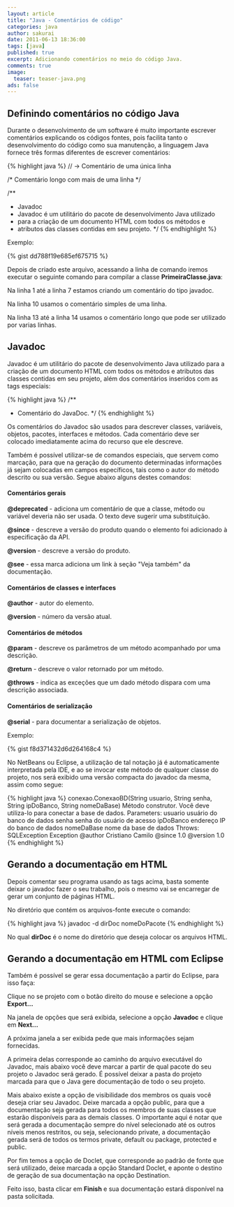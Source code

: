 ```yaml
---
layout: article
title: "Java - Comentários de código"
categories: java
author: sakurai
date: 2011-06-13 18:36:00
tags: [java]
published: true
excerpt: Adicionando comentários no meio do código Java.
comments: true
image:
  teaser: teaser-java.png
ads: false
---
```


## Definindo comentários no código Java

Durante o desenvolvimento de um software é muito importante escrever comentários explicando os códigos fontes, pois facilita tanto o desenvolvimento do código como sua manutenção, a linguagem Java fornece três formas diferentes de escrever comentários:

{% highlight java %}
// -> Comentário de uma única linha

/* Comentário longo com mais
de uma linha */

/**
  * Javadoc
  * Javadoc é um utilitário do pacote de desenvolvimento Java utilizado
  * para a criação de um documento HTML com todos os métodos e
  * atributos das classes contidas em seu projeto.
  */
{% endhighlight %}

Exemplo:

{% gist dd788f19e685ef675715 %}

Depois de criado este arquivo, acessando a linha de comando iremos executar o seguinte comando para compilar a classe **PrimeiraClasse.java**:

Na linha 1 até a linha 7 estamos criando um comentário do tipo javadoc.

Na linha 10 usamos o comentário simples de uma linha.

Na linha 13 até a linha 14 usamos o comentário longo que pode ser utilizado por varias linhas.

## Javadoc

Javadoc é um utilitário do pacote de desenvolvimento Java utilizado para a criação de um documento HTML com todos os métodos e atributos das classes contidas em seu projeto, além dos comentários inseridos com as tags especiais:

{% highlight java %}
 /**
  * Comentário do JavaDoc.
  */
{% endhighlight %}

Os comentários do Javadoc são usados para descrever classes, variáveis, objetos, pacotes, interfaces e métodos. Cada comentário deve ser colocado imediatamente acima do recurso que ele descreve.

Também é possível utilizar-se de comandos especiais, que servem como marcação, para que na geração do documento determinadas informações já sejam colocadas em campos específicos, tais como o autor do método descrito ou sua versão. Segue abaixo alguns destes comandos:

#### Comentários gerais

**@deprecated** - adiciona um comentário de que a classe, método ou variável deveria não ser usada. O texto deve sugerir uma substituição.

**@since** - descreve a versão do produto quando o elemento foi adicionado à especificação da API.

**@version** - descreve a versão do produto.

**@see** - essa marca adiciona um link à seção "Veja também" da documentação.

#### Comentários de classes e interfaces

**@author** - autor do elemento.

**@version** - número da versão atual.

#### Comentários de métodos

**@param** - descreve os parâmetros de um método acompanhado por uma descrição.

**@return** - descreve o valor retornado por um método.

**@throws** - indica as exceções que um dado método dispara com uma descrição associada.

#### Comentários de serialização

**@serial** - para documentar a serialização de objetos.

Exemplo:

{% gist f8d371432d6d264168c4 %}

No NetBeans ou Eclipse, a utilização de tal notação já é automaticamente interpretada pela IDE, e ao se invocar este método de qualquer classe do projeto, nos será exibido uma versão compacta do javadoc da mesma, assim como segue:

{% highlight java %}
conexao.ConexaoBD(String usuario, String senha, String ipDoBanco, String nomeDaBase)
  Método construtor.
  Você deve utiliza-lo para conectar a base de dados.
Parameters:
  usuario usuário do banco de dados
  senha senha do usuário de acesso
  ipDoBanco endereço IP do banco de dados
  nomeDaBase nome da base de dados
Throws:
  SQLException
  Exception
@author
  Cristiano Camilo
@since
  1.0
@version
  1.0
{% endhighlight %}

## Gerando a documentação em HTML

Depois comentar seu programa usando as tags acima, basta somente deixar o javadoc fazer o seu trabalho, pois o mesmo vai se encarregar de gerar um conjunto de páginas HTML.

No diretório que contém os arquivos-fonte execute o comando:

{% highlight java %}
javadoc -d dirDoc nomeDoPacote
{% endhighlight %}

No qual **dirDoc** é o nome do diretório que deseja colocar os arquivos HTML.

## Gerando a documentação em HTML com Eclipse

Também é possível se gerar essa documentação a partir do Eclipse, para isso faça:

Clique no se projeto com o botão direito do mouse e selecione a opção **Export...**

Na janela de opções que será exibida, selecione a opção **Javadoc** e clique em **Next...**

A próxima janela a ser exibida pede que mais informações sejam fornecidas.

A primeira delas corresponde ao caminho do arquivo executável do Javadoc, mais abaixo você deve marcar a partir de qual pacote do seu projeto o Javadoc será gerado. É possível deixar a pasta do projeto marcada para que o Java gere documentação de todo o seu projeto.

Mais abaixo existe a opção de visibilidade dos membros os quais você deseja criar seu Javadoc. Deixe marcada a opção public, para que a documentação seja gerada para todos os membros de suas classes que estarão disponíveis para as demais classes. O importante aqui é notar que será gerada a documentação sempre do nível selecionado até os outros níveis menos restritos, ou seja, selecionando private, a documentação gerada será de todos os termos private, default ou package, protected e public.

Por fim temos a opção de Doclet, que corresponde ao padrão de fonte que será utilizado, deixe marcada a opção Standard Doclet, e aponte o destino de geração de sua documentação na opção Destination.

Feito isso, basta clicar em **Finish** e sua documentação estará disponível na pasta solicitada.
